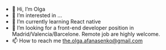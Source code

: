 - 👋 Hi, I’m Olga
- 👀 I’m interested in ...
- 🌱 I’m currently learning React native
- 💞️ I’m looking for a front-end developer position in Madrid/Valencia/Barcelone. Remote job are highly welcome.
- 📫 How to reach me the.olga.afanasenko@gmail.com

<!---
averoli/averoli is a ✨ special ✨ repository because its `README.md` (this file) appears on your GitHub profile.
You can click the Preview link to take a look at your changes.
--->
